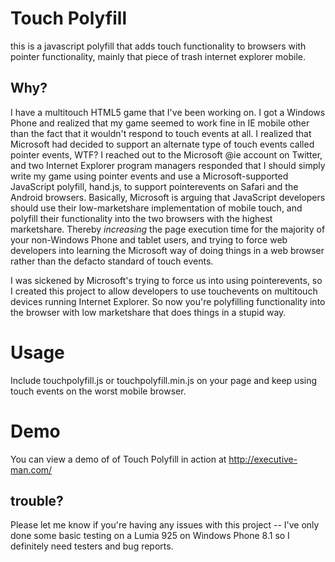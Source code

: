 Touch Polyfill
===
this is a javascript polyfill that adds touch functionality to browsers with pointer functionality, mainly that piece of trash internet explorer mobile.

Why?
---
I have a multitouch HTML5 game that I've been working on. I got a Windows Phone and realized that my game seemed to work fine in IE mobile other than the fact that it wouldn't respond to touch events at all. I realized that Microsoft had decided to support an alternate type of touch events called pointer events, WTF? I reached out to the Microsoft @ie account on Twitter, and two Internet Explorer program managers responded that I should simply write my game using pointer events and use a Microsoft-supported JavaScript polyfill, hand.js, to support pointerevents on Safari and the Android browsers. Basically, Microsoft is arguing that JavaScript developers should use their low-marketshare implementation of mobile touch, and polyfill their functionality into the two browsers with the highest marketshare. Thereby *increasing* the page execution time for the majority of your non-Windows Phone and tablet users, and trying to force web developers into learning the Microsoft way of doing things in a web browser rather than the defacto standard of touch events.

I was sickened by Microsoft's trying to force us into using pointerevents, so I created this project to allow developers to use touchevents on multitouch devices running Internet Explorer. So now you're polyfilling functionality into the browser with low marketshare that does things in a stupid way.

Usage
===

Include touchpolyfill.js or touchpolyfill.min.js on your page and keep using touch events on the worst mobile browser.

Demo
===
You can view a demo of of Touch Polyfill in action at http://executive-man.com/

trouble?
---
Please let me know if you're having any issues with this project -- I've only done some basic testing on a Lumia 925 on Windows Phone 8.1 so I definitely need testers and bug reports.